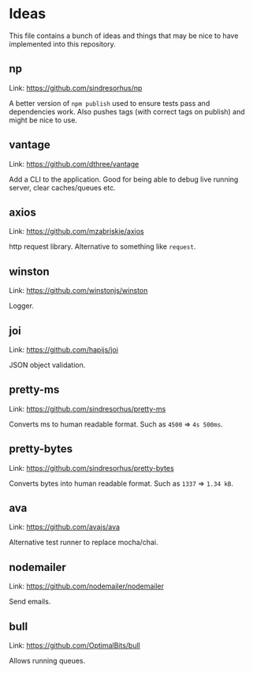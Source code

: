 # Ideas
This file contains a bunch of ideas and things that may be nice to have implemented into this repository.

## np
Link: https://github.com/sindresorhus/np

A better version of `npm publish` used to ensure tests pass and dependencies work. Also pushes tags (with correct tags on publish) and might be nice to use.

## vantage
Link: https://github.com/dthree/vantage

Add a CLI to the application. Good for being able to debug live running server, clear caches/queues etc.

## axios
Link: https://github.com/mzabriskie/axios

http request library. Alternative to something like `request`.

## winston
Link: https://github.com/winstonjs/winston

Logger.

## joi
Link: https://github.com/hapijs/joi

JSON object validation.

## pretty-ms
Link: https://github.com/sindresorhus/pretty-ms

Converts ms to human readable format. Such as `4500` => `4s 500ms`.

## pretty-bytes
Link: https://github.com/sindresorhus/pretty-bytes

Converts bytes into human readable format. Such as `1337` => `1.34 kB`.

## ava
Link: https://github.com/avajs/ava

Alternative test runner to replace mocha/chai.

## nodemailer
Link: https://github.com/nodemailer/nodemailer

Send emails.

## bull
Link: https://github.com/OptimalBits/bull

Allows running queues.